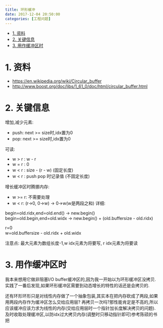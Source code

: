 ```yaml
---
title: 环形缓冲
date: 2017-12-04 20:50:00
categories: [工程问题]
---
```


<!-- TOC -->

- [1. 资料](#1-资料)
- [2. 关键信息](#2-关键信息)
- [3. 用作缓冲区时](#3-用作缓冲区时)

<!-- /TOC -->



<a id="markdown-1-资料" name="1-资料"></a>
# 1. 资料

* https://en.wikipedia.org/wiki/Circular_buffer
* http://www.boost.org/doc/libs/1_61_0/doc/html/circular_buffer.html


<a id="markdown-2-关键信息" name="2-关键信息"></a>
# 2. 关键信息

增加,减少元素:
* push: next >= size时,idx置为0
* pop: next >= size时,idx置为0

可读:
* w > r : w - r
* w = r : 0
* w < r : size - (r - w) (固定长度)
* w < r : push pop 时记录值 (不固定长度)

增长缓冲区时腾挪内存:
* w >= r: 不需要处理
* w < r: (r->0, 0->w) ->  0->w(w是两段之和)
详细:

begin=old.ridx,end=old.end() -> new.begin()  
begin=old.begin,end=old.widx -> new.begin() + (old.buffersize - old.ridx)  

r=0  
w=old.buffersize - old.ridx + old.widx

注意点:
最大元素为数组长度-1,w idx元素为将要写, r idx元素为将要读

<a id="markdown-3-用作缓冲区时" name="3-用作缓冲区时"></a>
# 3. 用作缓冲区时
我本来想用它做非阻塞I/O buffer缓冲区的,因为我一开始以为环形缓冲区没拷贝.实践了一番后发现,如果环形缓冲区需要到动态增长的特性的话还是会拷贝的.

还有环形环形只是对线性内存做了一个抽象包装,其实本在把内存砍成了两段,如果用两段内存作为缓冲区怎么交给应用层? 再拷贝一次吗?那性能肯定是不高的,所以应该缓冲应该力求为线性的内存(交给应用层时一个指针加长度解决拷贝的问题).及时收取处理缓冲区,以防idx过大拷贝内存(调整时只移动指针即可)参考陈硕的书把
